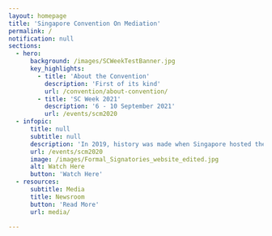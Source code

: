 ```yaml
---
layout: homepage
title: 'Singapore Convention On Mediation'
permalink: /
notification: null
sections:
  - hero:
      background: /images/SCWeekTestBanner.jpg
      key_highlights:
        - title: 'About the Convention'
          description: 'First of its kind'
          url: /convention/about-convention/
        - title: 'SC Week 2021'
          description: '6 - 10 September 2021'
          url: /events/scm2020
  - infopic:
      title: null
      subtitle: null
      description: 'In 2019, history was made when Singapore hosted the signing ceremony where 46 countries signed the Singapore Convention on Mediation, with more coming on board after. With Singapore, Fiji, Qatar, Saudi Arabia, Belarus and Ecuador now having deposited their respective instruments of ratification or approval, come celebrate with us as the Convention enters into force. <br><br>Date | Saturday, 12 September 2020 <br>Time | 0000hrs, GMT-4 NY Time (1200hrs GMT+8 SG Time)'
      url: /events/scm2020
      image: /images/Formal_Signatories_website_edited.jpg
      alt: Watch Here
      button: 'Watch Here'
  - resources:
      subtitle: Media
      title: Newsroom
      button: 'Read More'
      url: media/

---
```



<!-- Type your notification here - the notification bar will not appear if this is empty. For other changes, refer to _data/homepage.yml to edit the homepage -->
<!-- This website is in beta - your valuable [feedback](https://form.sg/#!/forms/govtech/5a9ce876b3a3b6006e6b8335){:target="_blank"} will help us in improving it.-->
